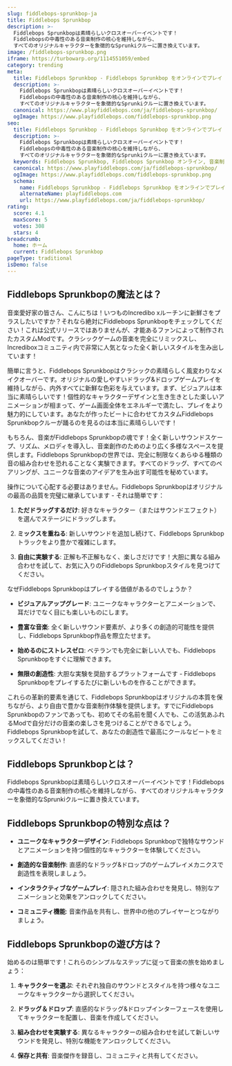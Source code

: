 ```yaml
---
slug: fiddlebops-sprunkbop-ja
title: Fiddlebops Sprunkbop
description: >-
  Fiddlebops Sprunkbopは素晴らしいクロスオーバーイベントです！
  Fiddlebopsの中毒性のある音楽制作の核心を維持しながら、
  すべてのオリジナルキャラクターを象徴的なSprunkiクルーに置き換えています。
image: /fiddlebops-sprunkbop.png
iframe: https://turbowarp.org/1114551059/embed
category: trending
meta:
  title: Fiddlebops Sprunkbop - Fiddlebops Sprunkbop をオンラインでプレイ
  description: >-
    Fiddlebops Sprunkbopは素晴らしいクロスオーバーイベントです！
    Fiddlebopsの中毒性のある音楽制作の核心を維持しながら、
    すべてのオリジナルキャラクターを象徴的なSprunkiクルーに置き換えています。
  canonical: https://www.playfiddlebops.com/ja/fiddlebops-sprunkbop/
  ogImage: https://www.playfiddlebops.com/fiddlebops-sprunkbop.png
seo:
  title: Fiddlebops Sprunkbop - Fiddlebops Sprunkbop をオンラインでプレイ
  description: >-
    Fiddlebops Sprunkbopは素晴らしいクロスオーバーイベントです！
    Fiddlebopsの中毒性のある音楽制作の核心を維持しながら、
    すべてのオリジナルキャラクターを象徴的なSprunkiクルーに置き換えています。
  keywords: Fiddlebops Sprunkbop, Fiddlebops Sprunkbop オンライン, 音楽制作ゲーム, Sprunki
  canonical: https://www.playfiddlebops.com/ja/fiddlebops-sprunkbop/
  ogImage: https://www.playfiddlebops.com/fiddlebops-sprunkbop.png
  schema:
    name: Fiddlebops Sprunkbop - Fiddlebops Sprunkbop をオンラインでプレイ
    alternateName: playfiddlebops.com
    url: https://www.playfiddlebops.com/ja/fiddlebops-sprunkbop/
rating:
  score: 4.1
  maxScore: 5
  votes: 308
  stars: 4
breadcrumb:
  home: ホーム
  current: Fiddlebops Sprunkbop
pageType: traditional
isDemo: false
---
```


## Fiddlebops Sprunkbopの魔法とは？

音楽愛好家の皆さん、こんにちは！いつものIncredibo xルーチンに新鮮さをプラスしたいですか？それなら絶対にFiddlebops Sprunkbopをチェックしてください！これは公式リリースではありませんが、才能あるファンによって制作されたカスタムModです。クラシックゲームの音楽を完全にリミックスし、Incrediboxコミュニティ内で非常に人気となった全く新しいスタイルを生み出しています！

簡単に言うと、Fiddlebops Sprunkbopはクラシックの素晴らしく風変わりなメイクオーバーです。オリジナルの愛しやすいドラッグ&ドロップゲームプレイを維持しながら、内外すべてに新鮮な色彩を与えています。まず、ビジュアルは本当に素晴らしいです！個性的なキャラクターデザインと生き生きとした楽しいアニメーションが相まって、ゲーム画面全体をエネルギーで満たし、プレイをより魅力的にしています。あなたが作ったビートに合わせてカスタムFiddlebops Sprunkbopクルーが踊るのを見るのは本当に素晴らしいです！

もちろん、音楽がFiddlebops Sprunkbopの魂です！全く新しいサウンドスケープ、リズム、メロディを導入し、音楽創作のためのより広く多様なスペースを提供します。Fiddlebops Sprunkbopの世界では、完全に制限なくあらゆる種類の音の組み合わせを恐れることなく実験できます。すべてのドラッグ、すべてのペアリングが、ユニークな音楽のアイデアを生み出す可能性を秘めています。

操作について心配する必要はありません。Fiddlebops Sprunkbopはオリジナルの最高の品質を完璧に継承しています - それは簡単です：

1. **ただドラッグするだけ**: 好きなキャラクター（またはサウンドエフェクト）を選んでステージにドラッグします。

1. **ミックスを重ねる**: 新しいサウンドを追加し続けて、Fiddlebops Sprunkbopトラックをより豊かで複雑にします。

1. **自由に実験する**: 正解も不正解もなく、楽しさだけです！大胆に異なる組み合わせを試して、お気に入りのFiddlebops Sprunkbopスタイルを見つけてください。

なぜFiddlebops Sprunkbopはプレイする価値があるのでしょうか？

- **ビジュアルアップグレード**: ユニークなキャラクターとアニメーションで、耳だけでなく目にも楽しいものにします。

- **豊富な音楽**: 全く新しいサウンド要素が、より多くの創造的可能性を提供し、Fiddlebops Sprunkbop作品を際立たせます。

- **始めるのにストレスゼロ**: ベテランでも完全に新しい人でも、Fiddlebops Sprunkbopをすぐに理解できます。

- **無限の創造性**: 大胆な実験を奨励するプラットフォームです - Fiddlebops Sprunkbopをプレイするたびに新しいものを作ることができます。

これらの革新的要素を通じて、Fiddlebops Sprunkbopはオリジナルの本質を保ちながら、より自由で豊かな音楽制作体験を提供します。すでにFiddlebops Sprunkbopのファンであっても、初めてその名前を聞く人でも、この活気あふれるModで自分だけの音楽の楽しさを見つけることができるでしょう。Fiddlebops Sprunkbopを試して、あなたの創造性で最高にクールなビートをミックスしてください！

## Fiddlebops Sprunkbopとは？

Fiddlebops Sprunkbopは素晴らしいクロスオーバーイベントです！Fiddlebopsの中毒性のある音楽制作の核心を維持しながら、すべてのオリジナルキャラクターを象徴的なSprunkiクルーに置き換えています。

## Fiddlebops Sprunkbopの特別な点は？

- **ユニークなキャラクターデザイン**: Fiddlebops Sprunkbopで独特なサウンドとアニメーションを持つ個性的なキャラクターを体験してください。

- **創造的な音楽制作**: 直感的なドラッグ&ドロップのゲームプレイメカニクスで創造性を表現しましょう。

- **インタラクティブなゲームプレイ**: 隠された組み合わせを発見し、特別なアニメーションと効果をアンロックしてください。

- **コミュニティ機能**: 音楽作品を共有し、世界中の他のプレイヤーとつながりましょう。

## Fiddlebops Sprunkbopの遊び方は？

始めるのは簡単です！これらのシンプルなステップに従って音楽の旅を始めましょう：

1. **キャラクターを選ぶ**: それぞれ独自のサウンドとスタイルを持つ様々なユニークなキャラクターから選択してください。

1. **ドラッグ＆ドロップ**: 直感的なドラッグ&ドロップインターフェースを使用してキャラクターを配置し、音楽を作成してください。

1. **組み合わせを実験する**: 異なるキャラクターの組み合わせを試して新しいサウンドを発見し、特別な機能をアンロックしてください。

1. **保存と共有**: 音楽傑作を録音し、コミュニティと共有してください。